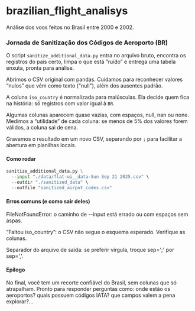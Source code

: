 # brazilian_flight_analisys
Análise dos voos feitos no Brasil entre 2000 e 2002.

### Jornada de Sanitização dos Códigos de Aeroporto (BR)

O script `sanitize_additional_data.py` entra no arquivo bruto, encontra os registros do país certo, limpa o que está “ruído” e entrega uma tabela enxuta, pronta para análise.

Abrimos o CSV original com pandas. Cuidamos para reconhecer valores “nulos” que vêm como texto ("null"), além dos ausentes padrão.

A coluna `iso_country` é normalizada para maiúsculas. Ela decide quem fica na história: só registros com valor igual à `BR`.

Algumas colunas aparecem quase vazias, com espaços, null, nan ou none. Medimos a “utilidade” de cada coluna: se menos de 5% dos valores forem válidos, a coluna sai de cena.

Gravamos o resultado em um novo CSV, separando por `;` para facilitar a abertura em planilhas locais.

#### Como rodar
```python 
sanitize_additional_data.py \
  --input "./data/flat-ui__data-Sun Sep 21 2025.csv" \
  --outdir "./sanitized_data" \
  --outfile "sanitized_airpot_codes.csv"
```

#### Erros comuns (e como sair deles)

FileNotFoundError: o caminho de --input está errado ou com espaços sem aspas.

“Faltou iso_country”: o CSV não segue o esquema esperado. Verifique as colunas.

Separador do arquivo de saída: se preferir vírgula, troque sep=';' por sep=','.

#### Epílogo

No final, você tem um recorte confiável do Brasil, sem colunas que só atrapalham. Pronto para responder perguntas como: onde estão os aeroportos? quais possuem códigos IATA? que campos valem a pena explorar?...
